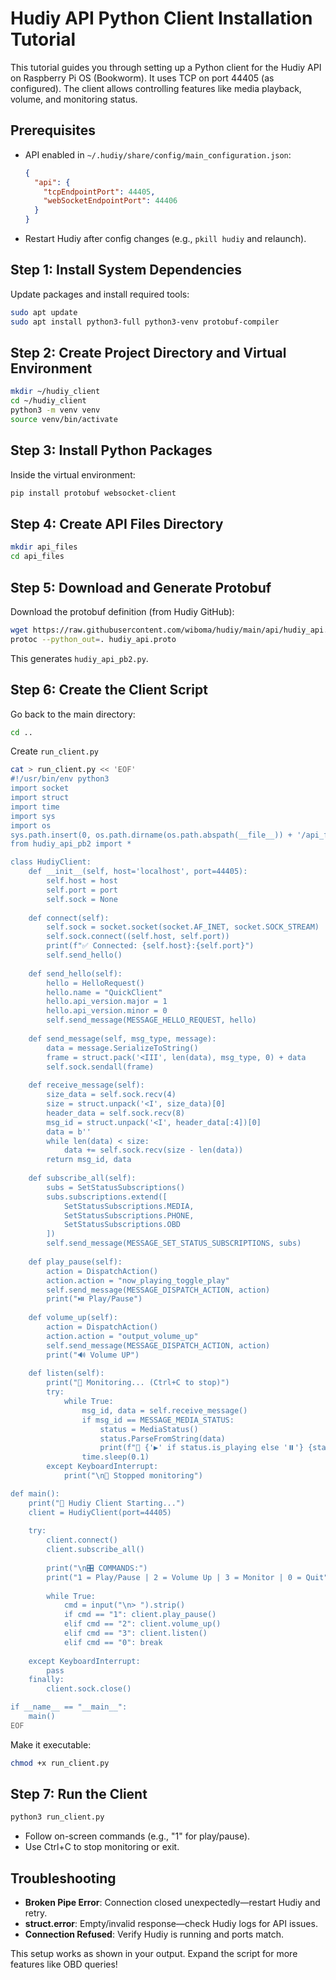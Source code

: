 # Hudiy API Python Client Installation Tutorial

This tutorial guides you through setting up a Python client for the Hudiy API on Raspberry Pi OS (Bookworm). It uses TCP on port 44405 (as configured). The client allows controlling features like media playback, volume, and monitoring status.

## Prerequisites
- API enabled in `~/.hudiy/share/config/main_configuration.json`:
  ```json
  {
    "api": {
      "tcpEndpointPort": 44405,
      "webSocketEndpointPort": 44406
    }
  }
  ```
- Restart Hudiy after config changes (e.g., `pkill hudiy` and relaunch).

## Step 1: Install System Dependencies
Update packages and install required tools:
```bash
sudo apt update
sudo apt install python3-full python3-venv protobuf-compiler
```

## Step 2: Create Project Directory and Virtual Environment
```bash
mkdir ~/hudiy_client
cd ~/hudiy_client
python3 -m venv venv
source venv/bin/activate
```

## Step 3: Install Python Packages
Inside the virtual environment:
```bash
pip install protobuf websocket-client
```

## Step 4: Create API Files Directory
```bash
mkdir api_files
cd api_files
```

## Step 5: Download and Generate Protobuf
Download the protobuf definition (from Hudiy GitHub):
```bash
wget https://raw.githubusercontent.com/wiboma/hudiy/main/api/hudiy_api.proto
protoc --python_out=. hudiy_api.proto
```
This generates `hudiy_api_pb2.py`.

## Step 6: Create the Client Script
Go back to the main directory:
```bash
cd ..
```
Create `run_client.py`
```bash
cat > run_client.py << 'EOF'
#!/usr/bin/env python3
import socket
import struct
import time
import sys
import os
sys.path.insert(0, os.path.dirname(os.path.abspath(__file__)) + '/api_files')
from hudiy_api_pb2 import *

class HudiyClient:
    def __init__(self, host='localhost', port=44405):
        self.host = host
        self.port = port
        self.sock = None
        
    def connect(self):
        self.sock = socket.socket(socket.AF_INET, socket.SOCK_STREAM)
        self.sock.connect((self.host, self.port))
        print(f"✅ Connected: {self.host}:{self.port}")
        self.send_hello()
        
    def send_hello(self):
        hello = HelloRequest()
        hello.name = "QuickClient"
        hello.api_version.major = 1
        hello.api_version.minor = 0
        self.send_message(MESSAGE_HELLO_REQUEST, hello)
        
    def send_message(self, msg_type, message):
        data = message.SerializeToString()
        frame = struct.pack('<III', len(data), msg_type, 0) + data
        self.sock.sendall(frame)
        
    def receive_message(self):
        size_data = self.sock.recv(4)
        size = struct.unpack('<I', size_data)[0]
        header_data = self.sock.recv(8)
        msg_id = struct.unpack('<I', header_data[:4])[0]
        data = b''
        while len(data) < size:
            data += self.sock.recv(size - len(data))
        return msg_id, data
        
    def subscribe_all(self):
        subs = SetStatusSubscriptions()
        subs.subscriptions.extend([
            SetStatusSubscriptions.MEDIA,
            SetStatusSubscriptions.PHONE,
            SetStatusSubscriptions.OBD
        ])
        self.send_message(MESSAGE_SET_STATUS_SUBSCRIPTIONS, subs)
    
    def play_pause(self):
        action = DispatchAction()
        action.action = "now_playing_toggle_play"
        self.send_message(MESSAGE_DISPATCH_ACTION, action)
        print("⏯️ Play/Pause")
    
    def volume_up(self):
        action = DispatchAction()
        action.action = "output_volume_up"
        self.send_message(MESSAGE_DISPATCH_ACTION, action)
        print("🔊 Volume UP")
    
    def listen(self):
        print("👀 Monitoring... (Ctrl+C to stop)")
        try:
            while True:
                msg_id, data = self.receive_message()
                if msg_id == MESSAGE_MEDIA_STATUS:
                    status = MediaStatus()
                    status.ParseFromString(data)
                    print(f"🎵 {'▶️' if status.is_playing else '⏸️'} {status.position_label}")
                time.sleep(0.1)
        except KeyboardInterrupt:
            print("\n👋 Stopped monitoring")

def main():
    print("🚗 Hudiy Client Starting...")
    client = HudiyClient(port=44405)
    
    try:
        client.connect()
        client.subscribe_all()
        
        print("\n🎛️ COMMANDS:")
        print("1 = Play/Pause | 2 = Volume Up | 3 = Monitor | 0 = Quit")
        
        while True:
            cmd = input("\n> ").strip()
            if cmd == "1": client.play_pause()
            elif cmd == "2": client.volume_up()
            elif cmd == "3": client.listen()
            elif cmd == "0": break
                    
    except KeyboardInterrupt:
        pass
    finally:
        client.sock.close()

if __name__ == "__main__":
    main()
EOF
```
Make it executable:
```bash
chmod +x run_client.py
```

## Step 7: Run the Client
```bash
python3 run_client.py
```
- Follow on-screen commands (e.g., "1" for play/pause).
- Use Ctrl+C to stop monitoring or exit.

## Troubleshooting
- **Broken Pipe Error**: Connection closed unexpectedly—restart Hudiy and retry.
- **struct.error**: Empty/invalid response—check Hudiy logs for API issues.
- **Connection Refused**: Verify Hudiy is running and ports match.

This setup works as shown in your output. Expand the script for more features like OBD queries!
